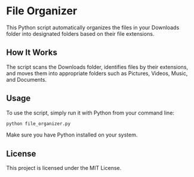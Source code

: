 
# File Organizer

This Python script automatically organizes the files in your Downloads folder into designated folders based on their file extensions.

## How It Works

The script scans the Downloads folder, identifies files by their extensions, and moves them into appropriate folders such as Pictures, Videos, Music, and Documents.

## Usage

To use the script, simply run it with Python from your command line:

```bash
python file_organizer.py
```

Make sure you have Python installed on your system.

## License

This project is licensed under the MIT License.
